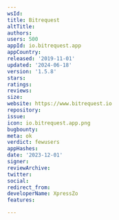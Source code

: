 ```yaml
---
wsId: 
title: Bitrequest
altTitle: 
authors: 
users: 500
appId: io.bitrequest.app
appCountry: 
released: '2019-11-01'
updated: '2024-06-18'
version: '1.5.8'
stars: 
ratings: 
reviews: 
size: 
website: https://www.bitrequest.io
repository: 
issue: 
icon: io.bitrequest.app.png
bugbounty: 
meta: ok
verdict: fewusers
appHashes: 
date: '2023-12-01'
signer: 
reviewArchive: 
twitter: 
social: 
redirect_from: 
developerName: XpressZo
features: 

---
```


